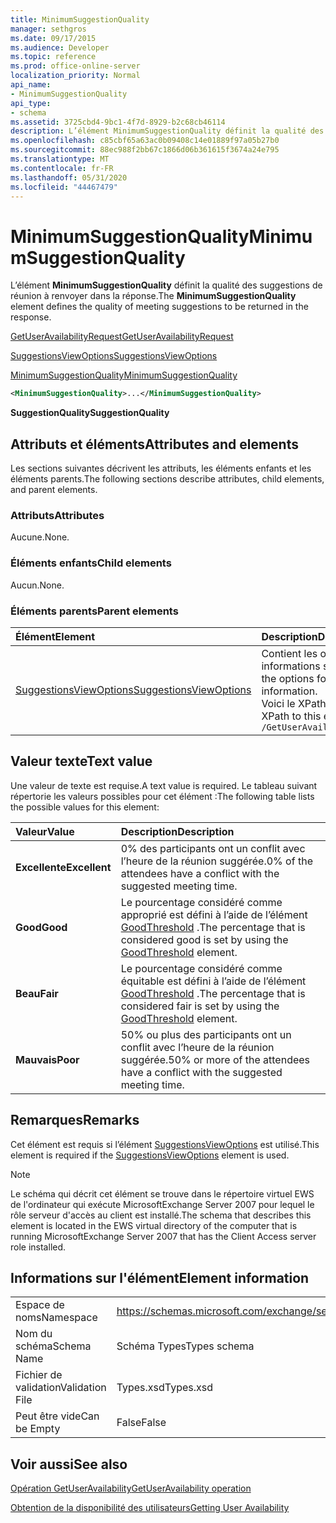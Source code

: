 ```yaml
---
title: MinimumSuggestionQuality
manager: sethgros
ms.date: 09/17/2015
ms.audience: Developer
ms.topic: reference
ms.prod: office-online-server
localization_priority: Normal
api_name:
- MinimumSuggestionQuality
api_type:
- schema
ms.assetid: 3725cbd4-9bc1-4f7d-8929-b2c68cb46114
description: L’élément MinimumSuggestionQuality définit la qualité des suggestions de réunion à renvoyer dans la réponse.
ms.openlocfilehash: c85cbf65a63ac0b09408c14e01889f97a05b27b0
ms.sourcegitcommit: 88ec988f2bb67c1866d06b361615f3674a24e795
ms.translationtype: MT
ms.contentlocale: fr-FR
ms.lasthandoff: 05/31/2020
ms.locfileid: "44467479"
---
```

# <a name="minimumsuggestionquality"></a><span data-ttu-id="4f270-103">MinimumSuggestionQuality</span><span class="sxs-lookup"><span data-stu-id="4f270-103">MinimumSuggestionQuality</span></span>

<span data-ttu-id="4f270-104">L’élément **MinimumSuggestionQuality** définit la qualité des suggestions de réunion à renvoyer dans la réponse.</span><span class="sxs-lookup"><span data-stu-id="4f270-104">The **MinimumSuggestionQuality** element defines the quality of meeting suggestions to be returned in the response.</span></span> 
  
[<span data-ttu-id="4f270-105">GetUserAvailabilityRequest</span><span class="sxs-lookup"><span data-stu-id="4f270-105">GetUserAvailabilityRequest</span></span>](getuseravailabilityrequest.md)
  
[<span data-ttu-id="4f270-106">SuggestionsViewOptions</span><span class="sxs-lookup"><span data-stu-id="4f270-106">SuggestionsViewOptions</span></span>](suggestionsviewoptions.md)
  
[<span data-ttu-id="4f270-107">MinimumSuggestionQuality</span><span class="sxs-lookup"><span data-stu-id="4f270-107">MinimumSuggestionQuality</span></span>](minimumsuggestionquality.md)
  
```xml
<MinimumSuggestionQuality>...</MinimumSuggestionQuality>
```

 <span data-ttu-id="4f270-108">**SuggestionQuality**</span><span class="sxs-lookup"><span data-stu-id="4f270-108">**SuggestionQuality**</span></span>
## <a name="attributes-and-elements"></a><span data-ttu-id="4f270-109">Attributs et éléments</span><span class="sxs-lookup"><span data-stu-id="4f270-109">Attributes and elements</span></span>

<span data-ttu-id="4f270-110">Les sections suivantes décrivent les attributs, les éléments enfants et les éléments parents.</span><span class="sxs-lookup"><span data-stu-id="4f270-110">The following sections describe attributes, child elements, and parent elements.</span></span>
  
### <a name="attributes"></a><span data-ttu-id="4f270-111">Attributs</span><span class="sxs-lookup"><span data-stu-id="4f270-111">Attributes</span></span>

<span data-ttu-id="4f270-112">Aucune.</span><span class="sxs-lookup"><span data-stu-id="4f270-112">None.</span></span>
  
### <a name="child-elements"></a><span data-ttu-id="4f270-113">Éléments enfants</span><span class="sxs-lookup"><span data-stu-id="4f270-113">Child elements</span></span>

<span data-ttu-id="4f270-114">Aucun.</span><span class="sxs-lookup"><span data-stu-id="4f270-114">None.</span></span>
  
### <a name="parent-elements"></a><span data-ttu-id="4f270-115">Éléments parents</span><span class="sxs-lookup"><span data-stu-id="4f270-115">Parent elements</span></span>

|<span data-ttu-id="4f270-116">**Élément**</span><span class="sxs-lookup"><span data-stu-id="4f270-116">**Element**</span></span>|<span data-ttu-id="4f270-117">**Description**</span><span class="sxs-lookup"><span data-stu-id="4f270-117">**Description**</span></span>|
|:-----|:-----|
|[<span data-ttu-id="4f270-118">SuggestionsViewOptions</span><span class="sxs-lookup"><span data-stu-id="4f270-118">SuggestionsViewOptions</span></span>](suggestionsviewoptions.md) <br/> |<span data-ttu-id="4f270-119">Contient les options permettant d’obtenir des informations sur les suggestions de réunion.</span><span class="sxs-lookup"><span data-stu-id="4f270-119">Contains the options for obtaining meeting suggestion information.</span></span>  <br/> <span data-ttu-id="4f270-120">Voici le XPath de cet élément :</span><span class="sxs-lookup"><span data-stu-id="4f270-120">The following is the XPath to this element:</span></span>  <br/>  `/GetUserAvailabilityRequest/SuggestionViewOptions` <br/> |
   
## <a name="text-value"></a><span data-ttu-id="4f270-121">Valeur texte</span><span class="sxs-lookup"><span data-stu-id="4f270-121">Text value</span></span>

<span data-ttu-id="4f270-122">Une valeur de texte est requise.</span><span class="sxs-lookup"><span data-stu-id="4f270-122">A text value is required.</span></span> <span data-ttu-id="4f270-123">Le tableau suivant répertorie les valeurs possibles pour cet élément :</span><span class="sxs-lookup"><span data-stu-id="4f270-123">The following table lists the possible values for this element:</span></span>
  
|<span data-ttu-id="4f270-124">**Valeur**</span><span class="sxs-lookup"><span data-stu-id="4f270-124">**Value**</span></span>|<span data-ttu-id="4f270-125">**Description**</span><span class="sxs-lookup"><span data-stu-id="4f270-125">**Description**</span></span>|
|:-----|:-----|
|<span data-ttu-id="4f270-126">**Excellente**</span><span class="sxs-lookup"><span data-stu-id="4f270-126">**Excellent**</span></span> <br/> |<span data-ttu-id="4f270-127">0% des participants ont un conflit avec l’heure de la réunion suggérée.</span><span class="sxs-lookup"><span data-stu-id="4f270-127">0% of the attendees have a conflict with the suggested meeting time.</span></span>  <br/> |
|<span data-ttu-id="4f270-128">**Good**</span><span class="sxs-lookup"><span data-stu-id="4f270-128">**Good**</span></span> <br/> |<span data-ttu-id="4f270-129">Le pourcentage considéré comme approprié est défini à l’aide de l’élément [GoodThreshold](goodthreshold.md) .</span><span class="sxs-lookup"><span data-stu-id="4f270-129">The percentage that is considered good is set by using the [GoodThreshold](goodthreshold.md) element.</span></span>  <br/> |
|<span data-ttu-id="4f270-130">**Beau**</span><span class="sxs-lookup"><span data-stu-id="4f270-130">**Fair**</span></span> <br/> |<span data-ttu-id="4f270-131">Le pourcentage considéré comme équitable est défini à l’aide de l’élément [GoodThreshold](goodthreshold.md) .</span><span class="sxs-lookup"><span data-stu-id="4f270-131">The percentage that is considered fair is set by using the [GoodThreshold](goodthreshold.md) element.</span></span>  <br/> |
|<span data-ttu-id="4f270-132">**Mauvais**</span><span class="sxs-lookup"><span data-stu-id="4f270-132">**Poor**</span></span> <br/> |<span data-ttu-id="4f270-133">50% ou plus des participants ont un conflit avec l’heure de la réunion suggérée.</span><span class="sxs-lookup"><span data-stu-id="4f270-133">50% or more of the attendees have a conflict with the suggested meeting time.</span></span>  <br/> |
   
## <a name="remarks"></a><span data-ttu-id="4f270-134">Remarques</span><span class="sxs-lookup"><span data-stu-id="4f270-134">Remarks</span></span>

<span data-ttu-id="4f270-135">Cet élément est requis si l’élément [SuggestionsViewOptions](suggestionsviewoptions.md) est utilisé.</span><span class="sxs-lookup"><span data-stu-id="4f270-135">This element is required if the [SuggestionsViewOptions](suggestionsviewoptions.md) element is used.</span></span> 
  
> [!NOTE]
> <span data-ttu-id="4f270-136">Le schéma qui décrit cet élément se trouve dans le répertoire virtuel EWS de l'ordinateur qui exécute MicrosoftExchange Server 2007 pour lequel le rôle serveur d'accès au client est installé.</span><span class="sxs-lookup"><span data-stu-id="4f270-136">The schema that describes this element is located in the EWS virtual directory of the computer that is running MicrosoftExchange Server 2007 that has the Client Access server role installed.</span></span> 
  
## <a name="element-information"></a><span data-ttu-id="4f270-137">Informations sur l'élément</span><span class="sxs-lookup"><span data-stu-id="4f270-137">Element information</span></span>

|||
|:-----|:-----|
|<span data-ttu-id="4f270-138">Espace de noms</span><span class="sxs-lookup"><span data-stu-id="4f270-138">Namespace</span></span>  <br/> |https://schemas.microsoft.com/exchange/services/2006/types  <br/> |
|<span data-ttu-id="4f270-139">Nom du schéma</span><span class="sxs-lookup"><span data-stu-id="4f270-139">Schema Name</span></span>  <br/> |<span data-ttu-id="4f270-140">Schéma Types</span><span class="sxs-lookup"><span data-stu-id="4f270-140">Types schema</span></span>  <br/> |
|<span data-ttu-id="4f270-141">Fichier de validation</span><span class="sxs-lookup"><span data-stu-id="4f270-141">Validation File</span></span>  <br/> |<span data-ttu-id="4f270-142">Types.xsd</span><span class="sxs-lookup"><span data-stu-id="4f270-142">Types.xsd</span></span>  <br/> |
|<span data-ttu-id="4f270-143">Peut être vide</span><span class="sxs-lookup"><span data-stu-id="4f270-143">Can be Empty</span></span>  <br/> |<span data-ttu-id="4f270-144">False</span><span class="sxs-lookup"><span data-stu-id="4f270-144">False</span></span>  <br/> |
   
## <a name="see-also"></a><span data-ttu-id="4f270-145">Voir aussi</span><span class="sxs-lookup"><span data-stu-id="4f270-145">See also</span></span>



[<span data-ttu-id="4f270-146">Opération GetUserAvailability</span><span class="sxs-lookup"><span data-stu-id="4f270-146">GetUserAvailability operation</span></span>](getuseravailability-operation.md)


[<span data-ttu-id="4f270-147">Obtention de la disponibilité des utilisateurs</span><span class="sxs-lookup"><span data-stu-id="4f270-147">Getting User Availability</span></span>](https://msdn.microsoft.com/library/d4133fcb-9b0f-4e6b-aadf-a389da83516a%28Office.15%29.aspx)

